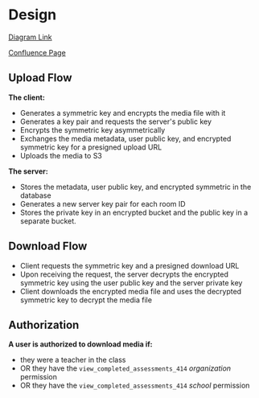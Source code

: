 # Design

[Diagram Link](https://app.diagrams.net/#G1FPoNeNjMg8iW9TEJUE0Xy0ktF30eRs4n)

[Confluence Page](https://calmisland.atlassian.net/wiki/spaces/H/pages/2658959363/Media+Storage+Service)

## Upload Flow

**The client:**

- Generates a symmetric key and encrypts the media file with it
- Generates a key pair and requests the server's public key
- Encrypts the symmetric key asymmetrically
- Exchanges the media metadata, user public key, and encrypted symmetric key for a presigned upload URL
- Uploads the media to S3

**The server:**

- Stores the metadata, user public key, and encrypted symmetric in the database
- Generates a new server key pair for each room ID
- Stores the private key in an encrypted bucket and the public key in a separate bucket.

## Download Flow

- Client requests the symmetric key and a presigned download URL
- Upon receiving the request, the server decrypts the encrypted symmetric key using the user public key and the server private key
- Client downloads the encrypted media file and uses the decrypted symmetric key to decrypt the media file

## Authorization

**A user is authorized to download media if:**

- they were a teacher in the class
- OR they have the `view_completed_assessments_414` _organization_ permission
- OR they have the `view_completed_assessments_414` _school_ permission